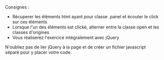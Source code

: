 Consignes :

- Récuperer les éléments html ayant pour classe .panel et écouter le click sur ces éléments
- Lorsque l'un des éléments est clické, alterner entre la classe open et les classes d'origines
- Vous réaliserez l'exercice intégralement avec jQuery



N'oubliez pas de lier jQuery à la page et de créer un fichier javascript séparé pour y placer votre code.